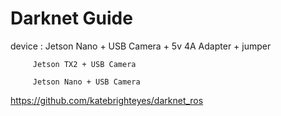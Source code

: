 # Darknet Guide

device : Jetson Nano + USB Camera + 5v 4A Adapter + jumper

         Jetson TX2 + USB Camera
         
         Jetson Nano + USB Camera
         
https://github.com/katebrighteyes/darknet_ros
